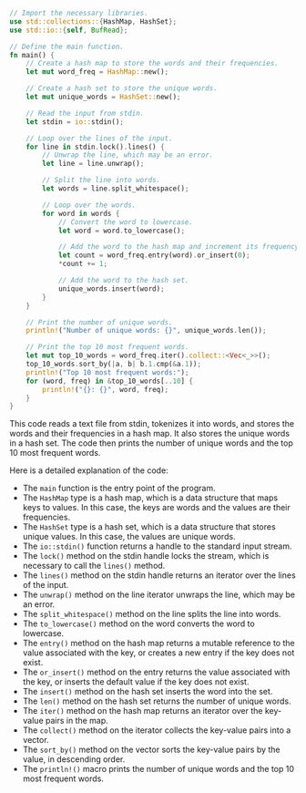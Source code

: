 ```rust
// Import the necessary libraries.
use std::collections::{HashMap, HashSet};
use std::io::{self, BufRead};

// Define the main function.
fn main() {
    // Create a hash map to store the words and their frequencies.
    let mut word_freq = HashMap::new();

    // Create a hash set to store the unique words.
    let mut unique_words = HashSet::new();

    // Read the input from stdin.
    let stdin = io::stdin();

    // Loop over the lines of the input.
    for line in stdin.lock().lines() {
        // Unwrap the line, which may be an error.
        let line = line.unwrap();

        // Split the line into words.
        let words = line.split_whitespace();

        // Loop over the words.
        for word in words {
            // Convert the word to lowercase.
            let word = word.to_lowercase();

            // Add the word to the hash map and increment its frequency.
            let count = word_freq.entry(word).or_insert(0);
            *count += 1;

            // Add the word to the hash set.
            unique_words.insert(word);
        }
    }

    // Print the number of unique words.
    println!("Number of unique words: {}", unique_words.len());

    // Print the top 10 most frequent words.
    let mut top_10_words = word_freq.iter().collect::<Vec<_>>();
    top_10_words.sort_by(|a, b| b.1.cmp(&a.1));
    println!("Top 10 most frequent words:");
    for (word, freq) in &top_10_words[..10] {
        println!("{}: {}", word, freq);
    }
}
```

This code reads a text file from stdin, tokenizes it into words, and stores the words and their frequencies in a hash map. It also stores the unique words in a hash set. The code then prints the number of unique words and the top 10 most frequent words.

Here is a detailed explanation of the code:

* The `main` function is the entry point of the program.
* The `HashMap` type is a hash map, which is a data structure that maps keys to values. In this case, the keys are words and the values are their frequencies.
* The `HashSet` type is a hash set, which is a data structure that stores unique values. In this case, the values are unique words.
* The `io::stdin()` function returns a handle to the standard input stream.
* The `lock()` method on the stdin handle locks the stream, which is necessary to call the `lines()` method.
* The `lines()` method on the stdin handle returns an iterator over the lines of the input.
* The `unwrap()` method on the line iterator unwraps the line, which may be an error.
* The `split_whitespace()` method on the line splits the line into words.
* The `to_lowercase()` method on the word converts the word to lowercase.
* The `entry()` method on the hash map returns a mutable reference to the value associated with the key, or creates a new entry if the key does not exist.
* The `or_insert()` method on the entry returns the value associated with the key, or inserts the default value if the key does not exist.
* The `insert()` method on the hash set inserts the word into the set.
* The `len()` method on the hash set returns the number of unique words.
* The `iter()` method on the hash map returns an iterator over the key-value pairs in the map.
* The `collect()` method on the iterator collects the key-value pairs into a vector.
* The `sort_by()` method on the vector sorts the key-value pairs by the value, in descending order.
* The `println!()` macro prints the number of unique words and the top 10 most frequent words.
